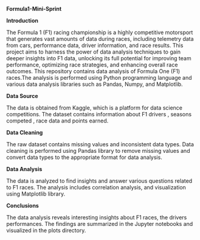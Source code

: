 
**Formula1-Mini-Sprint**

**Introduction**

The Formula 1 (F1) racing championship is a highly competitive motorsport that generates vast amounts of data during races, including telemetry data from cars, performance data, driver information, and race results. This project aims to harness the power of data analysis techniques to gain deeper insights into F1 data, unlocking its full potential for improving team performance, optimizing race strategies, and enhancing overall race outcomes. This repository contains data analysis of Formula One (F1) races.The analysis is performed using Python programming language and various data analysis libraries such as Pandas, Numpy, and Matplotlib.

**Data Source**

The data is obtained from Kaggle, which is a platform for data science competitions. The dataset contains information about F1 drivers , seasons competed , race data and points earned.

**Data Cleaning**

The raw dataset contains missing values and inconsistent data types. Data cleaning is performed using Pandas library to remove missing values and convert data types to the appropriate format for data analysis.

**Data Analysis**

The data is analyzed to find insights and answer various questions related to F1 races. The analysis includes correlation analysis, and visualization using Matplotlib library.

**Conclusions**

The data analysis reveals interesting insights about F1 races, the drivers performances. The findings are summarized in the Jupyter notebooks and visualized in the plots directory.
